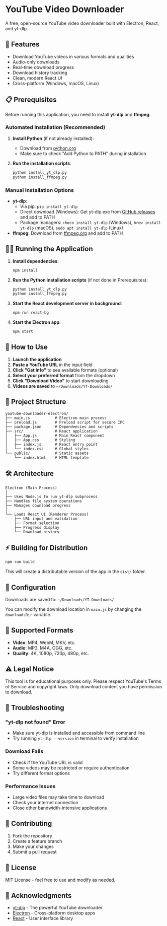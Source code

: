 # YouTube Video Downloader

A free, open-source YouTube video downloader built with Electron, React, and yt-dlp.

## 🚀 Features

- Download YouTube videos in various formats and qualities
- Audio-only downloads
- Real-time download progress
- Download history tracking
- Clean, modern React UI
- Cross-platform (Windows, macOS, Linux)

## 📋 Prerequisites

Before running this application, you need to install **yt-dlp** and **ffmpeg**:

### Automated Installation (Recommended)

1. **Install Python** (if not already installed):

   - Download from [python.org](https://www.python.org/downloads/)
   - Make sure to check "Add Python to PATH" during installation

2. **Run the installation scripts**:
   ```bash
   python install_yt_dlp.py
   python install_ffmpeg.py
   ```

### Manual Installation Options

- **yt-dlp**:
  - Via pip: `pip install yt-dlp`
  - Direct download (Windows): Get yt-dlp.exe from [GitHub releases](https://github.com/yt-dlp/yt-dlp/releases) and add to PATH
  - Package managers: `choco install yt-dlp` (Windows), `brew install yt-dlp` (macOS), `sudo apt install yt-dlp` (Linux)
- **ffmpeg**: Download from [ffmpeg.org](https://ffmpeg.org/download.html) and add to PATH

## 🏃‍♂️ Running the Application

1. **Install dependencies**:

   ```bash
   npm install
   ```

2. **Run the Python installation scripts** (if not done in Prerequisites):

   ```bash
   python install_yt_dlp.py
   python install_ffmpeg.py
   ```

3. **Start the React development server in background**:

   ```bash
   npm run react-bg
   ```

4. **Start the Electron app**:
   ```bash
   npm start
   ```

## 🎯 How to Use

1. **Launch the application**
2. **Paste a YouTube URL** in the input field
3. **Click "Get Info"** to see available formats (optional)
4. **Select your preferred format** from the dropdown
5. **Click "Download Video"** to start downloading
6. **Videos are saved** to `~/Downloads/YT-Downloads/`

## 📁 Project Structure

```
youtube-downloader-electron/
├── main.js           # Electron main process
├── preload.js        # Preload script for secure IPC
├── package.json      # Dependencies and scripts
├── src/              # React application
│   ├── App.js        # Main React component
│   ├── App.css       # Styling
│   ├── index.js      # React entry point
│   └── index.css     # Global styles
└── public/           # Static assets
    └── index.html    # HTML template
```

## 🛠️ Architecture

```
Electron (Main Process)
│
├── Uses Node.js to run yt-dlp subprocess
├── Handles file system operations
├── Manages download progress
│
└── Loads React UI (Renderer Process)
    ├── URL input and validation
    ├── Format selection
    ├── Progress display
    └── Download history
```

## ⚡ Building for Distribution

```bash
npm run build
```

This will create a distributable version of the app in the `dist/` folder.

## 🔧 Configuration

Downloads are saved to: `~/Downloads/YT-Downloads/`

You can modify the download location in `main.js` by changing the `downloadsDir` variable.

## 📝 Supported Formats

- **Video**: MP4, WebM, MKV, etc.
- **Audio**: MP3, M4A, OGG, etc.
- **Quality**: 4K, 1080p, 720p, 480p, etc.

## ⚠️ Legal Notice

This tool is for educational purposes only. Please respect YouTube's Terms of Service and copyright laws. Only download content you have permission to download.

## 🐛 Troubleshooting

### "yt-dlp not found" Error

- Make sure yt-dlp is installed and accessible from command line
- Try running `yt-dlp --version` in terminal to verify installation

### Download Fails

- Check if the YouTube URL is valid
- Some videos may be restricted or require authentication
- Try different format options

### Performance Issues

- Large video files may take time to download
- Check your internet connection
- Close other bandwidth-intensive applications

## 🤝 Contributing

1. Fork the repository
2. Create a feature branch
3. Make your changes
4. Submit a pull request

## 📄 License

MIT License - feel free to use and modify as needed.

## 🙏 Acknowledgments

- [yt-dlp](https://github.com/yt-dlp/yt-dlp) - The powerful YouTube downloader
- [Electron](https://www.electronjs.org/) - Cross-platform desktop apps
- [React](https://reactjs.org/) - User interface library
